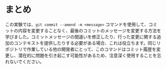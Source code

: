 # まとめ

この実験では、`git commit --amend -m <message>` コマンドを使用して、コミットの内容を変更することなく、最後のコミットのメッセージを変更する方法を学びました。コミットメッセージの間違いを修正したり、行った変更に関する追加のコンテキストを提供したりする必要がある場合、これは役立ちます。同じリポジトリで作業している他の開発者にとって、このコマンドはコミット履歴を変更し、潜在的に問題を引き起こす可能性があるため、注意深く使用することを忘れないでください。
